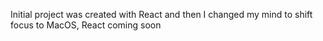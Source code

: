 Initial project was created with React and then I changed my mind to shift focus to MacOS, React coming soon
